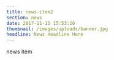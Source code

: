 ```yaml
---
title: news-item2
section: news
date: 2017-11-15 15:53:16
thumbnail: /images/uploads/banner.jpg
headline: News Headline Here
---
```


news item